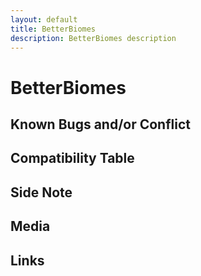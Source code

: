 ```yaml
---
layout: default
title: BetterBiomes
description: BetterBiomes description
---
```


# BetterBiomes

## Known Bugs and/or Conflict

## Compatibility Table

## Side Note

## Media

## Links
